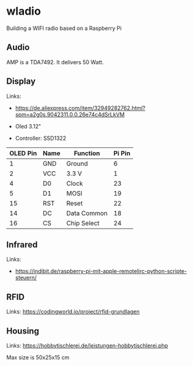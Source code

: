 # wladio
Building a WIFI radio based on a Raspberry Pi



## Audio

AMP is a TDA7492. It delivers 50 Watt.

## Display

Links:
- https://de.aliexpress.com/item/32949282762.html?spm=a2g0s.9042311.0.0.26e74c4dSrLkVM

- Oled 3.12"
- Controller: SSD1322

| OLED Pin | Name | Function    | Pi Pin |
|----------|------|-------------|--------|
| 1        | GND  | Ground      | 6      |
| 2        | VCC  | 3.3 V       | 1      |
| 4        | D0   | Clock       | 23     |
| 5        | D1   | MOSI        | 19     |
| 15       | RST  | Reset       | 22     |
| 14       | DC   | Data Common | 18     |
| 16       | CS   | Chip Select | 24     |

## Infrared

Links:
- https://indibit.de/raspberry-pi-mit-apple-remotelirc-python-scripte-steuern/

## RFID

Links:
https://codingworld.io/project/rfid-grundlagen

## Housing

Links:
https://hobbytischlerei.de/leistungen-hobbytischlerei.php

Max size is 50x25x15 cm
